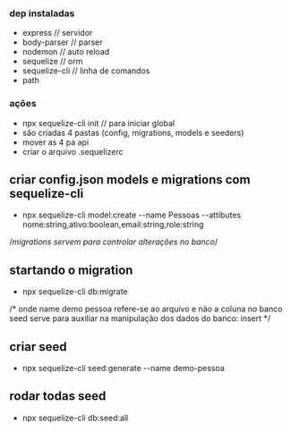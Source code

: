 ### dep instaladas
- express // servidor
- body-parser // parser
- nodemon // auto reload
- sequelize // orm
- sequelize-cli // linha de comandos
- path

### ações
- npx sequelize-cli init // para iniciar global
- são criadas 4 pastas (config, migrations, models e seeders)
- mover as 4 pa api
- criar o arquivo .sequelizerc

## criar config.json models e migrations com sequelize-cli
- npx sequelize-cli model:create --name Pessoas --attibutes nome:string,ativo:boolean,email:string,role:string

/*migrations servem para controlar alterações no banco*/
## startando o migration
- npx sequelize-cli db:migrate

/*
  onde name demo pessoa refere-se ao arquivo e não a coluna no banco
  seed serve para auxiliar na manipulação dos dados do banco: insert
*/
## criar seed
- npx sequelize-cli seed:generate --name demo-pessoa

## rodar todas seed
- npx sequelize-cli db:seed:all